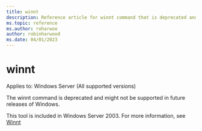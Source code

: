 ```yaml
---
title: winnt
description: Reference article for winnt command that is deprecated and might not be supported in future releases of Windows.
ms.topic: reference
ms.author: roharwoo
author: robinharwood
ms.date: 04/01/2023
---
```


# winnt

Applies to: Windows Server (All supported versions)

The winnt command is deprecated and might not be supported in future releases of Windows.

This tool is included in Windows Server 2003. For more information, see [Winnt](/previous-versions/orphan-topics/ws.10/cc755763(v=ws.10))
